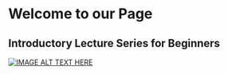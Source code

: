 # Welcome to our Page

## 	Introductory Lecture Series for Beginners 

[![IMAGE ALT TEXT HERE](https://img.youtube.com/vi/JvwBNgGnGrg/0.jpg)](https://www.youtube.com/watch?v=JvwBNgGnGrg)
